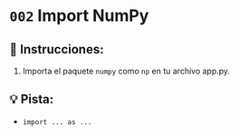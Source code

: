 # `002` Import NumPy

## 📝 Instrucciones:

1. Importa el paquete `numpy` como `np` en tu archivo app.py.

## 💡 Pista:

+ `import ... as ...`
